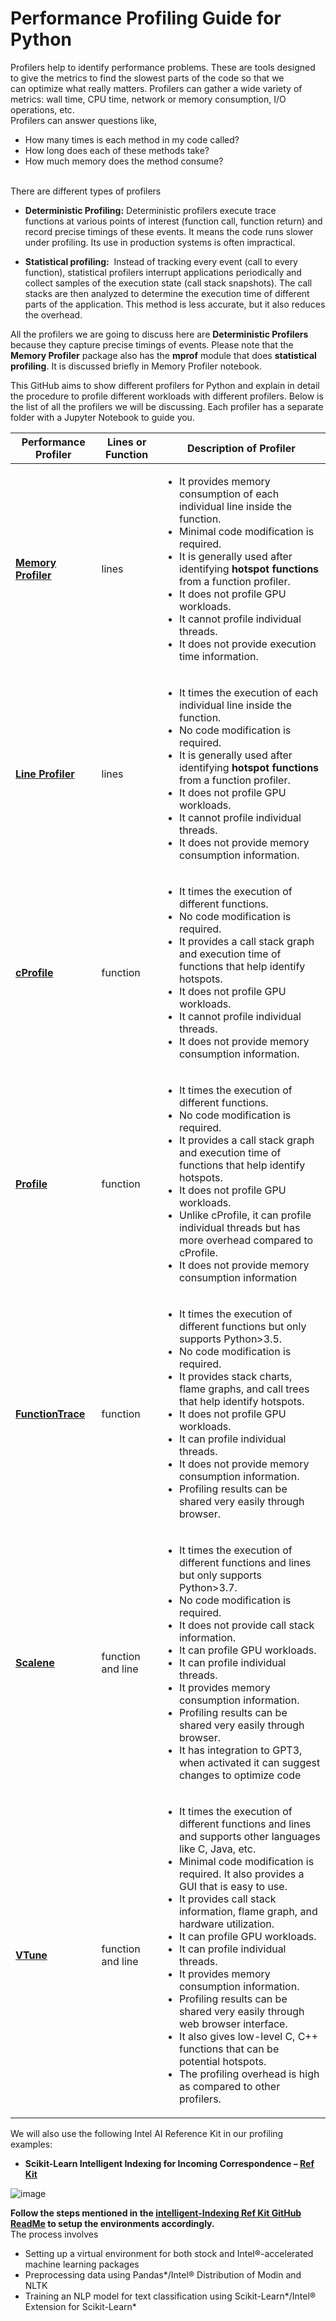 # Performance Profiling Guide for Python
Profilers help to identify performance problems. These are tools designed to give the metrics to find the slowest parts of the code so that we can optimize what really matters. Profilers can gather a wide variety of metrics: wall time, CPU time, network or memory consumption, I/O operations, etc.
<br>
Profilers can answer questions like,
- How many times is each method in my code called? 
- How long does each of these methods take?
- How much memory does the method consume?

<br>
There are different types of profilers

- **Deterministic Profiling:** Deterministic profilers execute trace functions at various points of interest (function call, function return) and record precise timings of these events. It means the code runs slower under profiling. Its use in production systems is often impractical.


- **Statistical profiling:**  Instead of tracking every event (call to every function), statistical profilers interrupt applications periodically and collect samples of the execution state (call stack snapshots). The call stacks are then analyzed to determine the execution time of different parts of the application. This method is less accurate, but it also reduces the overhead.

All the profilers we are going to discuss here are **Deterministic Profilers** because they capture precise timings of events. Please note that the **Memory Profiler** package also has the **mprof** module that does **statistical profiling**. It is discussed briefly in Memory Profiler notebook. 

This GitHub aims to show different profilers for Python and explain in detail the procedure to profile different workloads with different profilers. Below is the list of all the profilers we will be discussing. Each profiler has a separate folder with a Jupyter Notebook to guide you.  

| Performance Profiler | Lines or Function | Description of Profiler |
| ----------- | ----------- | ----------- |
| **[Memory Profiler](https://github.com/pythonprofilers/memory_profiler)** | lines | <ul><li> It provides memory consumption of each individual line inside the function. </li> <li> Minimal code modification is required.</li><li> It is generally used after identifying **hotspot functions** from a function profiler.</li><li>It does not profile GPU workloads.</li><li>It cannot profile individual threads.</li><li> It does not provide execution time information.</li></ul>|
| **[Line Profiler](https://github.com/pyutils/line_profiler)** | lines | <ul><li> It times the execution of each individual line inside the function. </li> <li> No code modification is required.</li><li> It is generally used after identifying **hotspot functions** from a function profiler.</li><li>It does not profile GPU workloads.</li><li>It cannot profile individual threads.</li><li> It does not provide memory consumption information.</li></ul>|
| **[cProfile](https://docs.python.org/3/library/profile.html)** | function | <ul><li> It times the execution of different functions. </li> <li> No code modification is required.</li><li> It provides a call stack graph and execution time of functions that help identify hotspots.</li><li>It does not profile GPU workloads.</li><li>It cannot profile individual threads.</li><li> It does not provide memory consumption information.</li></ul>|
| **[Profile](https://docs.python.org/3/library/profile.html)** | function | <ul><li> It times the execution of different functions. </li> <li> No code modification is required.</li><li> It provides a call stack graph and execution time of functions that help identify hotspots.</li><li>It does not profile GPU workloads.</li><li>Unlike cProfile, it can profile individual threads but has more overhead compared to cProfile.</li><li> It does not provide memory consumption information</li></ul>|
| **[FunctionTrace](https://functiontrace.com/)** | function | <ul><li> It times the execution of different functions but only supports Python>3.5. </li> <li> No code modification is required.</li><li> It provides stack charts, flame graphs, and call trees that help identify hotspots.</li><li>It does not profile GPU workloads.</li><li>It can profile individual threads.</li><li> It does not provide memory consumption information.</li><li>Profiling results can be shared very easily through browser.</li></ul>|
| **[Scalene](https://github.com/plasma-umass/scalene)** | function and line | <ul><li> It times the execution of different functions and lines but only supports Python>3.7. </li> <li> No code modification is required.</li><li> It does not provide call stack information.</li><li>It can profile GPU workloads.</li><li>It can profile individual threads.</li><li> It provides memory consumption information.</li><li>Profiling results can be shared very easily through browser.</li><li>It has integration to GPT3, when activated it can suggest changes to optimize code</li></ul>|
| **[VTune](https://www.intel.com/content/www/us/en/developer/tools/oneapi/vtune-profiler.html)** | function and line | <ul><li> It times the execution of different functions and lines and supports other languages like C, Java, etc. </li> <li> Minimal code modification is required. It also provides a GUI that is easy to use.</li><li> It provides call stack information, flame graph, and hardware utilization.</li><li>It can profile GPU workloads.</li><li>It can profile individual threads.</li><li> It provides memory consumption information.</li><li>Profiling results can be shared very easily through web browser interface.</li><li>It also gives low-level C, C++ functions that can be potential hotspots.</li><li> The profiling overhead is high as compared to other profilers.</li></ul>|



We will also use the following Intel AI Reference Kit in our profiling examples:
- **Scikit-Learn Intelligent Indexing for Incoming Correspondence – [Ref Kit](https://github.com/oneapi-src/intelligent-indexing)**

![image](https://user-images.githubusercontent.com/113541458/226619059-f5ea3ec5-a297-43d4-a6d4-c173265379e2.png)

**Follow the steps mentioned in the [intelligent-Indexing Ref Kit GitHub ReadMe](https://github.com/oneapi-src/intelligent-indexing) to setup the environments accordingly.** <br>
The process involves
- Setting up a virtual environment for both stock and Intel®-accelerated machine learning packages
- Preprocessing data using Pandas*/Intel® Distribution of Modin and NLTK
- Training an NLP model for text classification using Scikit-Learn*/Intel® Extension for Scikit-Learn*

